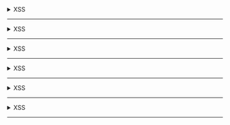 <details>
  <summary>XSS</summary>

    - 
    
</details>

---------------------------------------------------------------------------------
<details>
  <summary>XSS</summary>

</details>

---------------------------------------------------------------------------------
<details>
  <summary>XSS</summary>

</details>

---------------------------------------------------------------------------------
<details>
  <summary>XSS</summary>

</details>

---------------------------------------------------------------------------------
<details>
  <summary>XSS</summary>

</details>

---------------------------------------------------------------------------------
<details>
  <summary>XSS</summary>

</details>

---------------------------------------------------------------------------------
